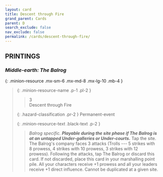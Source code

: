 ```yaml
---
layout: card
title: Descent through Fire
grand_parent: Cards
parent: D
search_exclude: false
nav_exclude: false
permalink: /cards/descent-through-fire/
---
```


## PRINTINGS


### _Middle-earth: The Balrog_

{: .minion-resource .mx-sm-6 .mx-md-8 .mx-lg-10 .mb-4 }
> {: .minion-resource-name .p-1 .pl-2 }
> > <div class="hazard-mp">3</div>
> > <div class="card-name">Descent through Fire</div>
>
> {: .hazard-classification .pr-2 }
> Permanent-event
>
> {: .minion-resource-text .black-text .p-2 }
> > _Balrog specific._ ***Playable during the site phase if The Balrog is at an untapped Under-galleries or Under-courts.*** Tap the site. The Balrog's company faces 3 attacks (Trolls --- 5 strikes with 8 prowess, 4 strikes with 10 prowess, 3 strikes with 12 prowess). Following the attacks, tap The Balrog or discard this card. If not discarded, place this card in your marshalling point pile. All your characters receive +1 prowess and all your leaders receive +1 direct influence. Cannot be duplicated at a given site. 
> 
